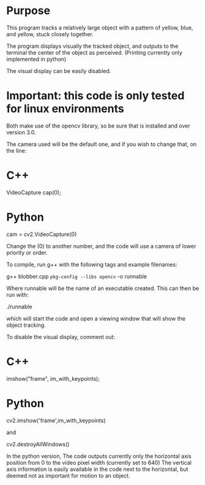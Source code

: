 # Purpose
This program tracks a relatively large object with a pattern of yellow, blue, and yellow, stuck closely together.

The program displays visually the tracked object, and outputs
 to the terminal the center of the object as perceived. (Printing currently only implemented in python)

The visual display can be easily disabled.

# Important: this code is only tested for linux environments

Both make use of the opencv library, so be sure that is installed and over version 3.0.

The camera used will be the default one, and if you wish to change that, on the line:

# C++
VideoCapture cap(0);

# Python
cam = cv2.VideoCapture(0)

Change the (0) to another number, and the code will use a camera of lower priority or order.

To compile, run g++ with the following tags and example filenames:

g++ blobber.cpp `pkg-config --libs opencv` -o runnable

Where runnable will be the name of an executable created. This can then be run with:

./runnable

which will start the code and open a viewing window that will show the object tracking.

To disable the visual display, comment out:

# C++
imshow("frame", im_with_keypoints);

# Python
cv2.imshow('frame',im_with_keypoints)

and

cv2.destroyAllWindows()

In the python version,
The code outputs currently only the horizontal axis position from 0 to the video pixel width (currently set to 640)
The vertical axis information is easily available in the code next to the horizontal, but deemed not as important for motion to an object.